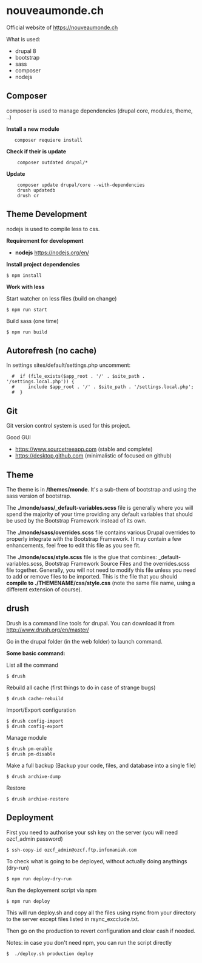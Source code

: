 # nouveaumonde.ch

Official website of https://nouveaumonde.ch

What is used:
- drupal 8
- bootstrap
- sass
- composer
- nodejs

## Composer
composer is used to manage dependencies (drupal core, modules, theme, ..)

**Install a new module**
   
       composer requiere install
       
**Check if their is update**
        
        composer outdated drupal/*
        
**Update**

        composer update drupal/core --with-dependencies
        drush updatedb
        drush cr

## Theme Development

nodejs is used to compile less to css.

**Requirement for development**

- **nodejs** https://nodejs.org/en/

**Install project dependencies**

    $ npm install

**Work with less**

Start watcher on less files (build on change)

    $ npm run start

Build sass (one time)

    $ npm run build
    
## Autorefresh (no cache)

In settings sites/default/settings.php uncomment:

      #  if (file_exists($app_root . '/' . $site_path . '/settings.local.php')) {
      #     include $app_root . '/' . $site_path . '/settings.local.php';
      #  }

## Git

Git version control system is used for this project.

Good GUI
 - https://www.sourcetreeapp.com (stable and complete)
 -  https://desktop.github.com (minimalistic of focused on github)
 
## Theme

The theme is in **/themes/monde**. It's a sub-them of bootstrap and using the sass version of bootstrap.

The **./monde/sass/_default-variables.scss** file is generally where you will spend the majority of your time providing any
default variables that should be used by the Bootstrap Framework instead of its own.

The **./monde/sass/overrides.scss** file contains various Drupal overrides to properly integrate with the Bootstrap Framework.
It may contain a few enhancements, feel free to edit this file as you see fit.

The **./monde/scss/style.scss** file is the glue that combines: 
_default-variables.scss, Bootstrap Framework Source Files and the overrides.scss file together.
 Generally, you will not need to modify this file unless you need to add or remove files to be imported.
 This is the file that you should **compile to ./THEMENAME/css/style.css**
 (note the same file name, using a different extension of course).


## drush

Drush is a command line tools for drupal. You can download it from http://www.drush.org/en/master/

Go in the drupal folder (in the web folder) to launch command.

**Some basic command:**

List all the command

    $ drush

Rebuild all cache (first things to do in case of strange bugs)

    $ drush cache-rebuild
    
Import/Export configuration

    $ drush config-import
    $ drush config-export
    
Manage module

    $ drush pm-enable
    $ drush pm-disable
   
Make a full backup (Backup your code, files, and database into a single file)

    $ drush archive-dump
   
Restore

    $ drush archive-restore

## Deployment

First you need to authorise your ssh key on the server (you will need ozcf_admin password)

    $ ssh-copy-id ozcf_admin@ozcf.ftp.infomaniak.com
    
To check what is going to be deployed, without actually doing anythings (dry-run)

    $ npm run deploy-dry-run

Run the deployement script via npm

    $ npm run deploy
    
    
This will run deploy.sh and copy all the files using rsync from your directory to the server except files listed in
rsync_excclude.txt.

Then go on the production to revert configuration and clear cash if needed.

Notes: in case you don't need npm, you can run the script directly

    $  ./deploy.sh production deploy
